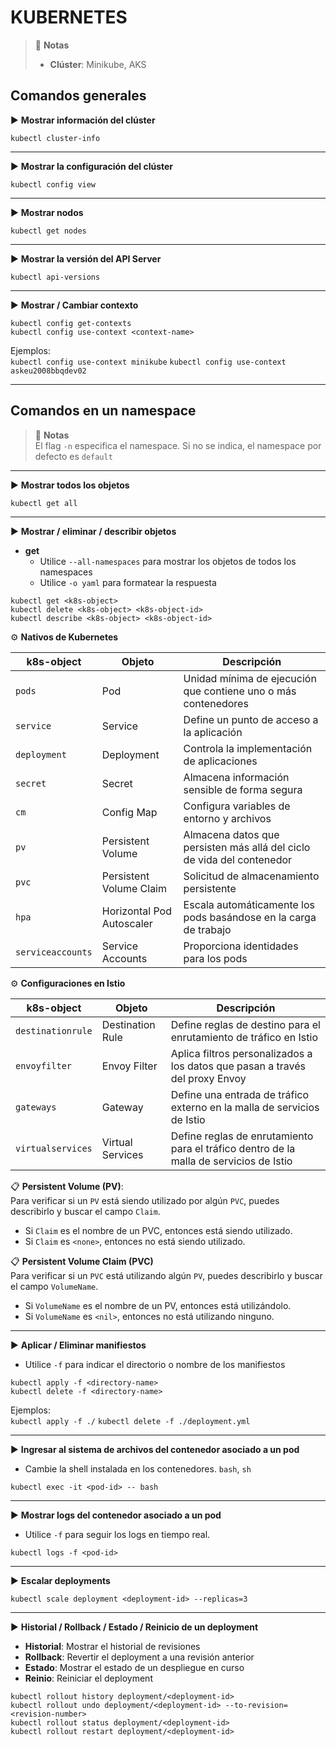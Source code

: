 # KUBERNETES

> 📌 **Notas**
> - **Clúster**: Minikube, AKS

## Comandos generales

▶️ **Mostrar información del clúster**
```shell script 
kubectl cluster-info
```

----

▶️ **Mostrar la configuración del clúster**
```shell script 
kubectl config view 
```

----

▶️ **Mostrar nodos**
```shell script 
kubectl get nodes 
```

----

▶️ **Mostrar la versión del API Server**
```shell script 
kubectl api-versions
```

----

▶️ **Mostrar / Cambiar contexto**
```shell script 
kubectl config get-contexts
kubectl config use-context <context-name>
```
Ejemplos:<br>
`kubectl config use-context minikube`
`kubectl config use-context askeu2008bbqdev02`

----

## Comandos en un namespace
> 📌 **Notas**
> <br>El flag `-n` especifica el namespace. Si no se indica, el namespace por defecto es `default`

----

▶️ **Mostrar todos los objetos**
```shell script 
kubectl get all
```

----

▶️ **Mostrar / eliminar / describir objetos**
- **get**
  - Utilice `--all-namespaces` para mostrar los objetos de todos los namespaces
  - Utilice `-o yaml` para formatear la respuesta 
```shell script 
kubectl get <k8s-object>
kubectl delete <k8s-object> <k8s-object-id>
kubectl describe <k8s-object> <k8s-object-id>
```
⚙️ **Nativos de Kubernetes**

| k8s-object        | Objeto                    | Descripción                                                            |
|-------------------|---------------------------|------------------------------------------------------------------------|
| `pods`            | Pod                       | Unidad mínima de ejecución que contiene uno o más contenedores         |
| `service`         | Service                   | Define un punto de acceso a la aplicación                              |
| `deployment`      | Deployment                | Controla la implementación de aplicaciones                             |
| `secret`          | Secret                    | Almacena información sensible de forma segura                          |
| `cm`              | Config Map                | Configura variables de entorno y archivos                              |
| `pv`              | Persistent Volume         | Almacena datos que persisten más allá del ciclo de vida del contenedor |
| `pvc`             | Persistent Volume Claim   | Solicitud de almacenamiento persistente                                |
| `hpa`             | Horizontal Pod Autoscaler | Escala automáticamente los pods basándose en la carga de trabajo       |
| `serviceaccounts` | Service Accounts          | Proporciona identidades para los pods                                  |

⚙️ **Configuraciones en Istio**

| k8s-object        | Objeto           | Descripción                                                                            |
|-------------------|------------------|----------------------------------------------------------------------------------------|
| `destinationrule` | Destination Rule | Define reglas de destino para el enrutamiento de tráfico en Istio                      |
| `envoyfilter`     | Envoy Filter     | Aplica filtros personalizados a los datos que pasan a través del proxy Envoy           |
| `gateways`        | Gateway          | Define una entrada de tráfico externo en la malla de servicios de Istio                |
| `virtualservices` | Virtual Services | Define reglas de enrutamiento para el tráfico dentro de la malla de servicios de Istio |

📋 **Persistent Volume (PV)**:
<br>Para verificar si un `PV` está siendo utilizado por algún `PVC`, puedes describirlo y buscar el campo `Claim`.
- Si `Claim` es el nombre de un PVC, entonces está siendo utilizado.
- Si `Claim` es `<none>`, entonces no está siendo utilizado.

📋 **Persistent Volume Claim (PVC)**
<br> Para verificar si un `PVC` está utilizando algún `PV`, puedes describirlo y buscar el campo `VolumeName`.
- Si `VolumeName` es el nombre de un PV, entonces está utilizándolo.
- Si `VolumeName` es `<nil>`, entonces no está utilizando ninguno.

----

▶️ **Aplicar / Eliminar manifiestos**
- Utilice `-f` para indicar el directorio o nombre de los manifiestos
```shell script 
kubectl apply -f <directory-name>
kubectl delete -f <directory-name>
```
Ejemplos: <br>
`kubectl apply -f ./`
`kubectl delete -f ./deployment.yml`

----

▶️ **Ingresar al sistema de archivos del contenedor asociado a un pod**
- Cambie la shell instalada en los contenedores. `bash`, `sh`
```shell script 
kubectl exec -it <pod-id> -- bash
```

----

▶️ **Mostrar logs del contenedor asociado a un pod**
- Utilice `-f` para seguir los logs en tiempo real. 
```shell script 
kubectl logs -f <pod-id>
```

----

▶️ **Escalar deployments**
```shell script 
kubectl scale deployment <deployment-id> --replicas=3
```

----

▶️ **Historial / Rollback / Estado / Reinicio de un deployment**
- **Historial**: Mostrar el historial de revisiones
- **Rollback**: Revertir el deployment a una revisión anterior
- **Estado**: Mostrar el estado de un despliegue en curso
- **Reinio**: Reiniciar el deployment
```shell script 
kubectl rollout history deployment/<deployment-id>
kubectl rollout undo deployment/<deployment-id> --to-revision=<revision-number>
kubectl rollout status deployment/<deployment-id>
kubectl rollout restart deployment/<deployment-id>
```



